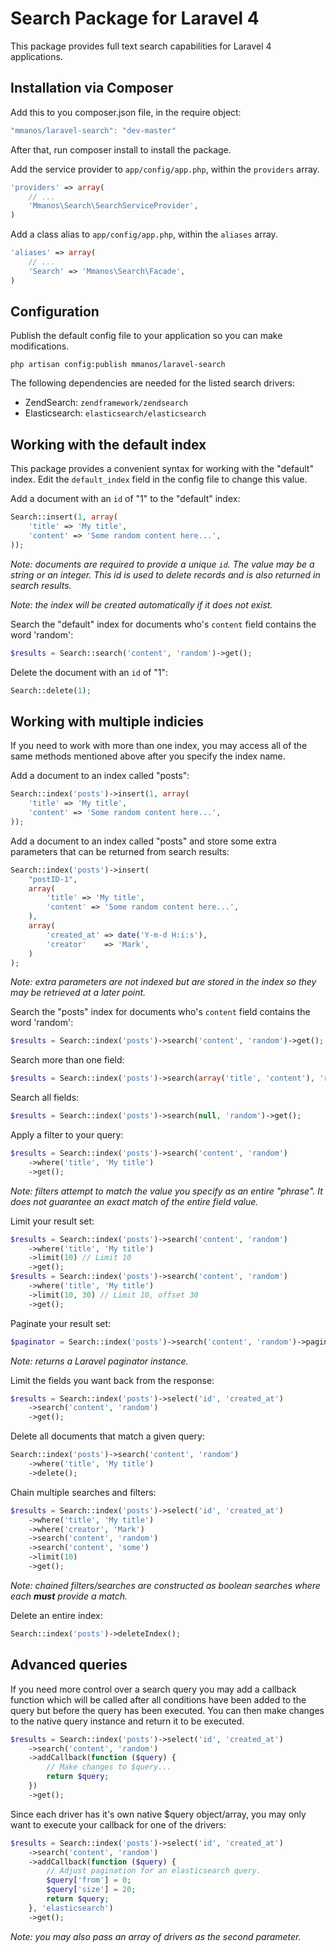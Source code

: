Search Package for Laravel 4
============================

This package provides full text search capabilities for Laravel 4 applications.

Installation via Composer
-------------------------

Add this to you composer.json file, in the require object:

```javascript
"mmanos/laravel-search": "dev-master"
```

After that, run composer install to install the package.

Add the service provider to `app/config/app.php`, within the `providers` array.

```php
'providers' => array(
	// ...
	'Mmanos\Search\SearchServiceProvider',
)
```

Add a class alias to `app/config/app.php`, within the `aliases` array.

```php
'aliases' => array(
	// ...
	'Search' => 'Mmanos\Search\Facade',
)
```

Configuration
-------------

Publish the default config file to your application so you can make modifications.

```console
php artisan config:publish mmanos/laravel-search
```

The following dependencies are needed for the listed search drivers:

* ZendSearch: `zendframework/zendsearch`
* Elasticsearch: `elasticsearch/elasticsearch`

Working with the default index
------------------------------

This package provides a convenient syntax for working with the "default" index. Edit the `default_index` field in the config file to change this value.

Add a document with an `id` of "1" to the "default" index:

```php
Search::insert(1, array(
	'title' => 'My title',
	'content' => 'Some random content here...',
));
```

*Note: documents are required to provide a unique `id`. The value may be a string or an integer. This id is used to delete records and is also returned in search results.*

*Note: the index will be created automatically if it does not exist.*

Search the "default" index for documents who's `content` field contains the word 'random':

```php
$results = Search::search('content', 'random')->get();
```

Delete the document with an `id` of "1":

```php
Search::delete(1);
```

Working with multiple indicies
------------------------------

If you need to work with more than one index, you may access all of the same methods mentioned above after you specify the index name.

Add a document to an index called "posts":

```php
Search::index('posts')->insert(1, array(
	'title' => 'My title',
	'content' => 'Some random content here...',
));
```

Add a document to an index called "posts" and store some extra parameters that can be returned from search results:

```php
Search::index('posts')->insert(
	"postID-1",
	array(
		'title' => 'My title',
		'content' => 'Some random content here...',
	),
	array(
		'created_at' => date('Y-m-d H:i:s'),
		'creator'    => 'Mark',
	)
);
```

*Note: extra parameters are not indexed but are stored in the index so they may be retrieved at a later point.*

Search the "posts" index for documents who's `content` field contains the word 'random':

```php
$results = Search::index('posts')->search('content', 'random')->get();
```

Search more than one field:

```php
$results = Search::index('posts')->search(array('title', 'content'), 'random')->get();
```

Search all fields:

```php
$results = Search::index('posts')->search(null, 'random')->get();
```

Apply a filter to your query:

```php
$results = Search::index('posts')->search('content', 'random')
	->where('title', 'My title')
	->get();
```

*Note: filters attempt to match the value you specify as an entire "phrase". It does not guarantee an exact match of the entire field value.*

Limit your result set:

```php
$results = Search::index('posts')->search('content', 'random')
	->where('title', 'My title')
	->limit(10) // Limit 10
	->get();
$results = Search::index('posts')->search('content', 'random')
	->where('title', 'My title')
	->limit(10, 30) // Limit 10, offset 30
	->get();
```

Paginate your result set:

```php
$paginator = Search::index('posts')->search('content', 'random')->paginate(15);
```

*Note: returns a Laravel paginator instance.*

Limit the fields you want back from the response:

```php
$results = Search::index('posts')->select('id', 'created_at')
	->search('content', 'random')
	->get();
```

Delete all documents that match a given query:

```php
Search::index('posts')->search('content', 'random')
	->where('title', 'My title')
	->delete();
```

Chain multiple searches and filters:

```php
$results = Search::index('posts')->select('id', 'created_at')
	->where('title', 'My title')
	->where('creator', 'Mark')
	->search('content', 'random')
	->search('content', 'some')
	->limit(10)
	->get();
```

*Note: chained filters/searches are constructed as boolean searches where each **must** provide a match.*

Delete an entire index:

```php
Search::index('posts')->deleteIndex();
```

Advanced queries
----------------

If you need more control over a search query you may add a callback function which will be called after all conditions have been added to the query but before the query has been executed. You can then make changes to the native query instance and return it to be executed.

```php
$results = Search::index('posts')->select('id', 'created_at')
	->search('content', 'random')
	->addCallback(function ($query) {
		// Make changes to $query...
		return $query;
	})
	->get();
```

Since each driver has it's own native $query object/array, you may only want to execute your callback for one of the drivers:

```php
$results = Search::index('posts')->select('id', 'created_at')
	->search('content', 'random')
	->addCallback(function ($query) {
		// Adjust pagination for an elasticsearch query.
		$query['from'] = 0;
		$query['size'] = 20;
		return $query;
	}, 'elasticsearch')
	->get();
```

*Note: you may also pass an array of drivers as the second parameter.*
